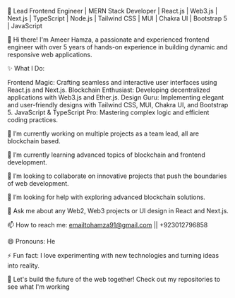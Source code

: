🚀 Lead Frontend Engineer | MERN Stack Developer | React.js | Web3.js | Next.js | TypeScript | Node.js | Tailwind CSS | MUI | Chakra UI | Bootstrap 5 | JavaScript

👋 Hi there! I'm Ameer Hamza, a passionate and experienced frontend engineer with over 5 years of hands-on experience in building dynamic and responsive web applications.

✨ What I Do:

Frontend Magic: Crafting seamless and interactive user interfaces using React.js and Next.js.
Blockchain Enthusiast: Developing decentralized applications with Web3.js and Ether.js.
Design Guru: Implementing elegant and user-friendly designs with Tailwind CSS, MUI, Chakra UI, and Bootstrap 5.
JavaScript & TypeScript Pro: Mastering complex logic and efficient coding practices.

🔭 I’m currently working on multiple projects as a team lead, all are blockchain based.

🌱 I’m currently learning advanced topics of blockchain and frontend development.

👯 I’m looking to collaborate on innovative projects that push the boundaries of web development.

🤔 I’m looking for help with exploring advanced blockchain solutions.

💬 Ask me about any Web2, Web3 projects or UI design in React and Next.js.

📫 How to reach me: emailtohamza91@gmail.com || +923012796858 

😄 Pronouns: He

⚡ Fun fact: I love experimenting with new technologies and turning ideas into reality.

🚀 Let's build the future of the web together! Check out my repositories to see what I'm working 
